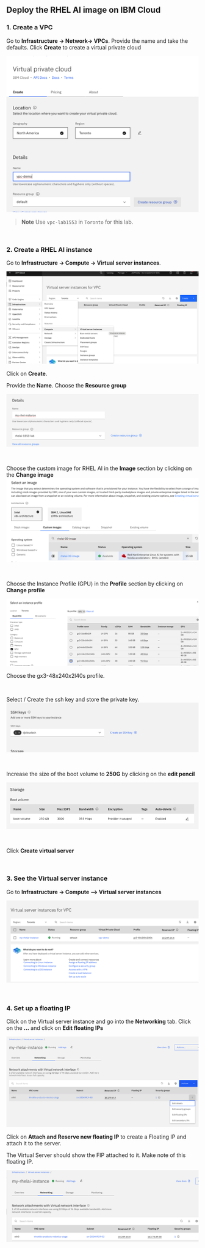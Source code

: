## Deploy the RHEL AI image on IBM Cloud


### 1. Create a VPC

Go to **Infrastructure -> Network-> VPCs**. Provide the name and take the defaults. Click **Create** to create a  virtual private cloud

![createVPC](images/createVPC.png)

> **Note**
> Use `vpc-lab1553` in `Toronto` for this lab.

<p>&nbsp;</p>

### 2. Create a RHEL AI instance

Go to **Infrastructure -> Compute -> Virtual server instances**. 

![createInstance-1](images/createInstance-1.png)

Click on **Create**. 

Provide the **Name**. Choose the **Resource group**

![createInstance-2](images/createInstance-2.png)


<p>&nbsp;</p>

Choose the custom image for RHEL AI in the **Image** section by clicking on the **Change image**
![chooseCustomImage](images/chooseCustomImage.png)

<p>&nbsp;</p>

Choose the Instance Profile (GPU) in the **Profile** section by clicking on **Change profile**

![gpuInstanceProfile](images/gpuInstanceProfile.png)

Choose the gx3-48x240x2l40s profile.

<p>&nbsp;</p>

Select / Create the ssh key and store the private key.
![selectSSHKey](images/selectSSHKey.png)

<p>&nbsp;</p>

Increase the size of the boot volume to **250G** by clicking on the **edit pencil**


![increaseBootVolume](images/increaseBootVolume.png)

<p>&nbsp;</p>

Click **Create virtual server**

<p>&nbsp;</p>

### 3. See the Virtual server instance
Go to **Infrastructure -> Compute --> Virtual server instances**

![virtualServerInstance](images/virtualServerInstance.png)

<p>&nbsp;</p>

### 4. Set up a floating IP 
Click on the Virtual server instance and go into the **Networking** tab. Click on the **...** and click on **Edit floating IPs** 



![editFloatingIP](images/editFloatingIP.png)

Click on **Attach and Reserve new floating IP** to create a Floating IP and attach it to the server.

The Virtual Server should show the FIP attached to it. Make note of this floating IP.

![instanceWithFloatingIP](images/instanceWithFloatingIP.png)




